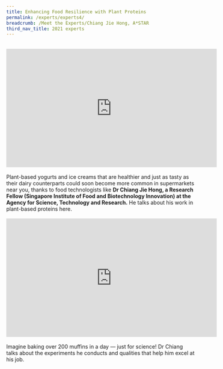 ```yaml
---
title: Enhancing Food Resilience with Plant Proteins
permalink: /experts/experts4/
breadcrumb: /Meet the Experts/Chiang Jie Hong, A*STAR
third_nav_title: 2021 experts
---
```




<br>
<div class="bp-youtube">
<iframe width="560" height="315" src="https://www.youtube.com/embed/THUBy7AsWAc" frameborder="0" allow="accelerometer; autoplay; clipboard-write; encrypted-media; gyroscope; picture-in-picture" allowfullscreen></iframe>
</div>
<br>
Plant-based yogurts and ice creams that are healthier and just as tasty as their dairy counterparts could soon become more common in supermarkets near you, thanks to food technologists like <b>Dr Chiang Jie Hong, a Research Fellow (Singapore Institute of Food and Biotechnology Innovation) at the Agency for Science, Technology and Research.</b> He talks about his work in plant-based proteins here.
<br>
<br>
<div class="bp-youtube">
<iframe width="560" height="315" src="https://www.youtube.com/embed/zmDwSumyy7M" frameborder="0" allow="accelerometer; autoplay; clipboard-write; encrypted-media; gyroscope; picture-in-picture" allowfullscreen></iframe>
</div>
<br>
Imagine baking over 200 muffins in a day — just for science! Dr Chiang talks about the experiments he conducts and qualities that help him excel at his job.


